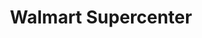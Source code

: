 ---
title: "Walmart Supercenter"
url: /farmington/walmart-supercenter-west-main-street/
shop: supermarket
---